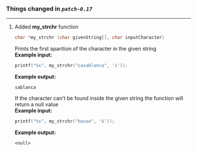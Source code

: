 ### Things changed in *`patch-0.17`*
---
   
   
1. Added __my_strchr__ function  
    ```C
    char *my_strchr (char givenString[], char inputCharacter)
    ```   
    Prints the first aparition of the character in the given string  
    __Example input:__    
             
    ```C
    printf("%s", my_strchr("casablanca", 's'));
    ```  
    __Example output:__    
    ```
    sablanca
    ```  
    If the character can't be found inside the given string the function will return a null value  
    __Example input:__    
             
    ```C
    printf("%s", my_strchr("house", 'k'));
    ```  
    __Example output:__    
    ```
    <null>
    ``` 
    
    

    
    


